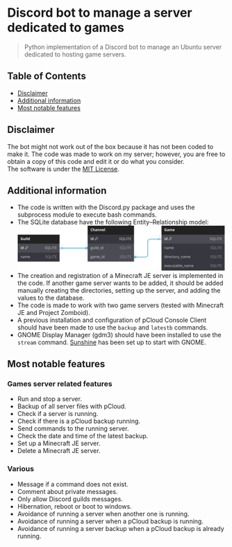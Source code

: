 # Discord bot to manage a server dedicated to games
> Python implementation of a Discord bot to manage an Ubuntu server dedicated to hosting game servers.


## Table of Contents
* [Disclaimer](#disclaimer)
* [Additional information](#additional-information)
* [Most notable features](#most-notable-features)


## Disclaimer
The bot might not work out of the box because it has not been coded to make it. The code was made to work on my server; however, you are free to obtain a copy of this code and edit it or do what you consider. <br>
The software is under the [MIT License](LICENSE.md).


## Additional information
- The code is written with the Discord.py package and uses the subprocess module to execute bash commands.
- The SQLite database have the following Entity–Relationship model:
![Entity–Relationship model](db_diagram.svg)
- The creation and registration of a Minecraft JE server is implemented in the code. If another game server wants to be added, it should be added manually creating the directories, setting up the server, and adding the values to the database.
- The code is made to work with two game servers (tested with Minecraft JE and Project Zomboid).
- A previous installation and configuration of pCloud Console Client should have been made to use the `backup` and `latestb` commands.
- GNOME Display Manager (gdm3) should have been installed to use the `stream` command. [Sunshine](https://github.com/LizardByte/Sunshine/tree/v0.21.0) has been set up to start with GNOME.


## Most notable features
### Games server related features
- Run and stop a server.
- Backup of all server files with pCloud.
- Check if a server is running.
- Check if there is a pCloud backup running.
- Send commands to the running server.
- Check the date and time of the latest backup.
- Set up a Minecraft JE server.
- Delete a Minecraft JE server.


### Various
- Message if a command does not exist.
- Comment about private messages.
- Only allow Discord guilds messages.
- Hibernation, reboot or boot to windows.
- Avoidance of running a server when another one is running.
- Avoidance of running a server when a pCloud backup is running.
- Avoidance of running a server backup when a pCloud backup is already running.
